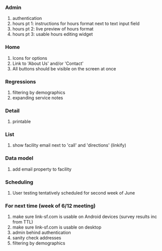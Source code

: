 ### Admin

1. authentication
1. hours pt 1: instructions for hours format next to text input field
1. hours pt 2: live preview of hours format
1. hours pt 3: usable hours editing widget

### Home

1. Icons for options
1. Link to 'About Us' and/or 'Contact'
2. All buttons should be visible on the screen at once

### Regressions

1. filtering by demographics
1. expanding service notes

### Detail

1. printable

### List

1. show facility email next to 'call' and 'directions' (linkify)

### Data model

1. add email property to facility

### Scheduling

1. User testing tentatively scheduled for second week of June

### For next time (week of 6/12 meeting)

1. make sure link-sf.com is usable on Android devices (survey results inc from TTL)
1. make sure link-sf.com is usable on desktop
1. admin behind authentication
1. sanity check addresses
1. filtering by demographics
